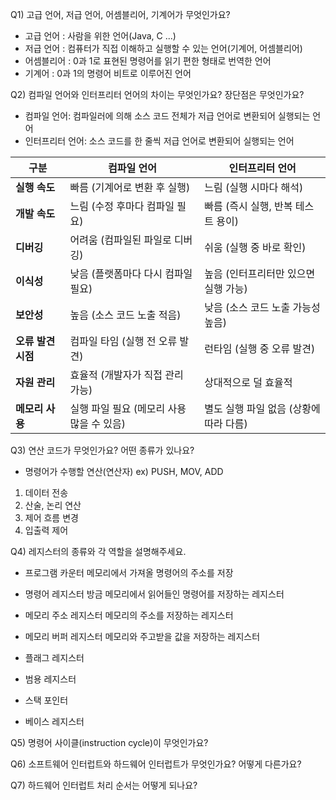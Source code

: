 Q1) 고급 언어, 저급 언어, 어셈블리어, 기계어가 무엇인가요?
+ 고급 언어 : 사람을 위한 언어(Java, C ...)
+ 저급 언어 : 컴퓨터가 직접 이해하고 실행할 수 있는 언어(기계어, 어셈블리어)
+ 어셈블리어 : 0과 1로 표현된 명령어를 읽기 편한 형태로 번역한 언어
+ 기계어 : 0과 1의 명령어 비트로 이루어진 언어

Q2) 컴파일 언어와 인터프리터 언어의 차이는 무엇인가요? 장단점은 무엇인가요?
+ 컴파일 언어: 컴파일러에 의해 소스 코드 전체가 저급 언어로 변환되어 실행되는 언어
+ 인터프리터 언어: 소스 코드를 한 줄씩 저급 언어로 변환되어 실행되는 언어

| 구분           | 컴파일 언어                    | 인터프리터 언어                |
| ------------ | ------------------------- | ----------------------- |
| **실행 속도**    | 빠름 (기계어로 변환 후 실행)         | 느림 (실행 시마다 해석)          |
| **개발 속도**    | 느림 (수정 후마다 컴파일 필요)        | 빠름 (즉시 실행, 반복 테스트 용이)   |
| **디버깅**      | 어려움 (컴파일된 파일로 디버깅)        | 쉬움 (실행 중 바로 확인)         |
| **이식성**      | 낮음 (플랫폼마다 다시 컴파일 필요)      | 높음 (인터프리터만 있으면 실행 가능)   |
| **보안성**      | 높음 (소스 코드 노출 적음)          | 낮음 (소스 코드 노출 가능성 높음)    |
| **오류 발견 시점** | 컴파일 타임 (실행 전 오류 발견)       | 런타임 (실행 중 오류 발견)        |
| **자원 관리**    | 효율적 (개발자가 직접 관리 가능)       | 상대적으로 덜 효율적             |
| **메모리 사용**   | 실행 파일 필요 (메모리 사용 많을 수 있음) | 별도 실행 파일 없음 (상황에 따라 다름) |

Q3) 연산 코드가 무엇인가요? 어떤 종류가 있나요?
+ 명령어가 수행할 연산(연산자)
ex) PUSH, MOV, ADD

1. 데이터 전송
2. 산술, 논리 연산
3. 제어 흐름 변경
4. 입출력 제어

Q4) 레지스터의 종류와 각 역할을 설명해주세요.
+ 프로그램 카운터
메모리에서 가져올 명령어의 주소를 저장
+ 명령어 레지스터
방금 메모리에서 읽어들인 명령어를 저장하는 레지스터
+ 메모리 주소 레지스터
메모리의 주소를 저장하는 레지스터
+ 메모리 버퍼 레지스터
메모리와 주고받을 값을 저장하는 레지스터
+ 플래그 레지스터

+ 범용 레지스터

+ 스택 포인터

+ 베이스 레지스터

Q5) 명령어 사이클(instruction cycle)이 무엇인가요?

Q6) 소프트웨어 인터럽트와 하드웨어 인터럽트가 무엇인가요? 어떻게 다른가요?

Q7) 하드웨어 인터럽트 처리 순서는 어떻게 되나요?